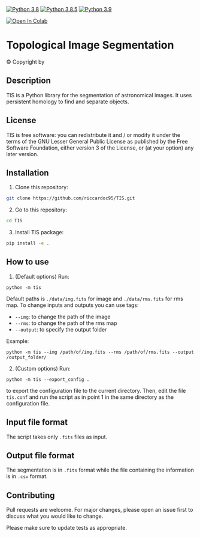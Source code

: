 [![Python 3.8](https://img.shields.io/badge/python-3.8-blue.svg)](https://www.python.org/downloads/release/python-38/)
[![Python 3.8.5](https://img.shields.io/badge/python-3.8.5-blue.svg)](https://www.python.org/downloads/release/python-385/)
[![Python 3.9](https://img.shields.io/badge/python-3.9-blue.svg)](https://www.python.org/downloads/release/python-39/)

<a href="https://colab.research.google.com/github/googlecolab/colabtools/blob/master/notebooks/colab-github-demo.ipynb">
  <img src="https://colab.research.google.com/assets/colab-badge.svg" alt="Open In Colab"/>
</a>

# Topological Image Segmentation
© Copyright by

## Description
TIS is a Python library for the segmentation of astronomical images. It uses persistent homology to find and separate objects.


## License
TIS is free software: you can redistribute it and / or modify it under the terms of the GNU Lesser General Public License as published by the Free Software Foundation, either version 3 of the License, or (at your option) any later version.

## Installation

1) Clone this repository:
```bash
git clone https://github.com/riccardoc95/TIS.git
```
2) Go to this repository:
```bash
cd TIS
```

3) Install TIS package:
```bash
pip install -e .
```

## How to use
1) (Default options) Run:

```
python -m tis
```
Default paths is `./data/img.fits` for image and `./data/rms.fits` for rms map.
To change inputs and outputs you can use tags:
* `--img`: to change the path of the image
* `--rms`: to change the path of the rms map
* `--output`: to specify the output folder

Example:
```
python -m tis --img /path/of/img.fits --rms /path/of/rms.fits --output /output_folder/
```

2) (Custom options) Run:
```
python -m tis --export_config .
```
to export the configuration file to the current directory. Then, edit the file `tis.conf` and run the script as in point 1 in the same directory as the configuration file.

## Input file format
The script takes only `.fits` files as input.

## Output file format
The segmentation is in `.fits` format while the file containing the information is in `.csv` format.

## Contributing
Pull requests are welcome. For major changes, please open an issue first to discuss what you would like to change.

Please make sure to update tests as appropriate.
